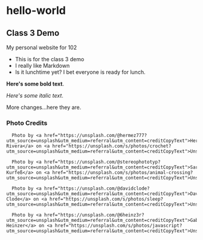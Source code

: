 # hello-world

## Class 3 Demo

My personal website for 102

* This is for the class 3 demo
* I really like Markdown
* Is it lunchtime yet? I bet everyone is ready for lunch.

**Here's some bold text**.

*Here's some italic text*.

More changes...here they are.

### Photo Credits

      Photo by <a href="https://unsplash.com/@hermez777?utm_source=unsplash&utm_medium=referral&utm_content=creditCopyText">Hermes Rivera</a> on <a href="https://unsplash.com/s/photos/crochet?utm_source=unsplash&utm_medium=referral&utm_content=creditCopyText">Unsplash</a>

      Photo by <a href="https://unsplash.com/@stereophototyp?utm_source=unsplash&utm_medium=referral&utm_content=creditCopyText">Sara Kurfeß</a> on <a href="https://unsplash.com/s/photos/animal-crossing?utm_source=unsplash&utm_medium=referral&utm_content=creditCopyText">Unsplash</a>

      Photo by <a href="https://unsplash.com/@davidclode?utm_source=unsplash&utm_medium=referral&utm_content=creditCopyText">David Clode</a> on <a href="https://unsplash.com/s/photos/sleep?utm_source=unsplash&utm_medium=referral&utm_content=creditCopyText">Unsplash</a>

      Photo by <a href="https://unsplash.com/@6heinz3r?utm_source=unsplash&utm_medium=referral&utm_content=creditCopyText">Gabriel Heinzer</a> on <a href="https://unsplash.com/s/photos/javascript?utm_source=unsplash&utm_medium=referral&utm_content=creditCopyText">Unsplash</a>
